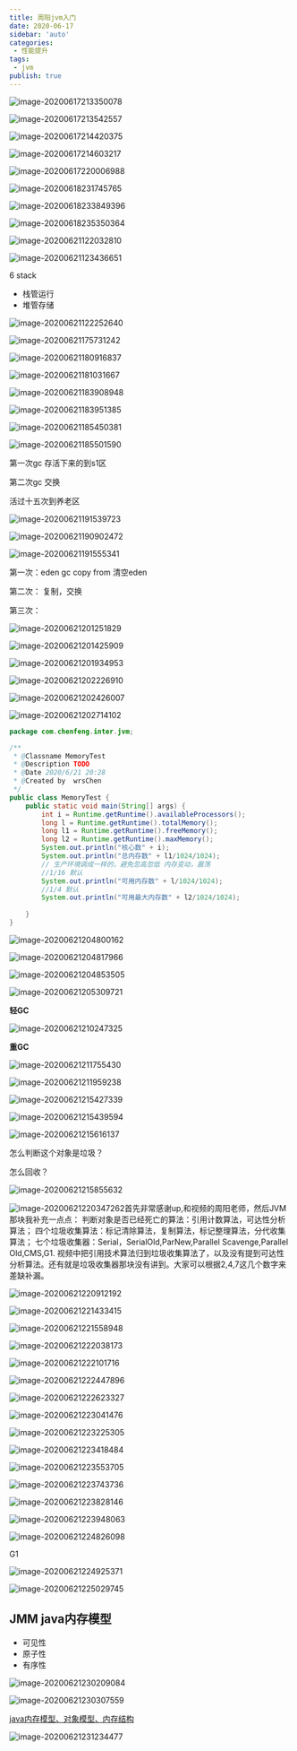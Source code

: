```yaml
---
title: 周阳jvm入门
date: 2020-06-17
sidebar: 'auto'
categories:
 - 性能提升
tags:
 - jvm
publish: true
---
```


![image-20200617213350078](../images/image-20200617213350078.png)

![image-20200617213542557](../images/image-20200617213542557.png)

![image-20200617214420375](../images/image-20200617214420375.png)

![image-20200617214603217](../images/image-20200617214603217.png)

![image-20200617220006988](../images/image-20200617220006988.png)

![image-20200618231745765](../images/image-20200618231745765.png)

![image-20200618233849396](../images/image-20200618233849396.png)

![image-20200618235350364](../images/image-20200618235350364.png)

![image-20200621122032810](../images/image-20200621122032810.png)

![image-20200621123436651](../images/image-20200621123436651.png)

6 stack

* 栈管运行
* 堆管存储

![image-20200621122252640](../images/image-20200621122252640.png)

![image-20200621175731242](../images/image-20200621175731242.png)

![image-20200621180916837](../images/image-20200621180916837.png)

![image-20200621181031667](../images/image-20200621181031667.png)

![image-20200621183908948](../images/image-20200621183908948.png)

![image-20200621183951385](../images/image-20200621183951385.png)

![image-20200621185450381](../images/image-20200621185450381.png)

![image-20200621185501590](../images/image-20200621185501590.png)

第一次gc  存活下来的到s1区

第二次gc  交换

活过十五次到养老区

![image-20200621191539723](../images/image-20200621191539723.png)

![image-20200621190902472](../images/image-20200621190902472.png)

![image-20200621191555341](../images/image-20200621191555341.png)

第一次：eden gc copy  from  清空eden

第二次：                                     复制，交换

 第三次：

![image-20200621201251829](../images/image-20200621201251829.png)

![image-20200621201425909](../images/image-20200621201425909.png)

![image-20200621201934953](../images/image-20200621201934953.png)

![image-20200621202226910](../images/image-20200621202226910.png)

![image-20200621202426007](../images/image-20200621202426007.png)

![image-20200621202714102](../images/image-20200621202714102.png)

```java
package com.chenfeng.inter.jvm;

/**
 * @Classname MemoryTest
 * @Description TODO
 * @Date 2020/6/21 20:28
 * @Created by  wrsChen
 */
public class MemoryTest {
    public static void main(String[] args) {
        int i = Runtime.getRuntime().availableProcessors();
        long l = Runtime.getRuntime().totalMemory();
        long l1 = Runtime.getRuntime().freeMemory();
        long l2 = Runtime.getRuntime().maxMemory();
        System.out.println("核心数" + i);
        System.out.println("总内存数" + l1/1024/1024);
        // 生产环境调成一样的，避免忽高忽低 内存变动，震荡
        //1/16 默认
        System.out.println("可用内存数" + l/1024/1024);
        //1/4 默认
        System.out.println("可用最大内存数" + l2/1024/1024);
        
    }
}

```

![image-20200621204800162](../images/image-20200621204800162.png)

![image-20200621204817966](../images/image-20200621204817966.png)

![image-20200621204853505](../images/image-20200621204853505.png)

![image-20200621205309721](../images/image-20200621205309721.png)

**轻GC**

![image-20200621210247325](../images/image-20200621210247325.png)

**重GC**

![image-20200621211755430](../images/image-20200621211755430.png)

![image-20200621211959238](../images/image-20200621211959238.png)

![image-20200621215427339](../images/image-20200621215427339.png)

![image-20200621215439594](../images/image-20200621215439594.png)

![image-20200621215616137](../images/image-20200621215616137.png)

怎么判断这个对象是垃圾？

怎么回收？

![image-20200621215855632](../images/image-20200621215855632.png)

![image-20200621220347262](../images/image-20200621220347262.png)首先非常感谢up,和视频的周阳老师，然后JVM 那块我补充一点点：
判断对象是否已经死亡的算法：引用计数算法，可达性分析算法；
四个垃圾收集算法：标记清除算法，复制算法，标记整理算法，分代收集算法；
七个垃圾收集器：Serial，SerialOld,ParNew,Parallel Scavenge,Parallel Old,CMS,G1.
视频中把引用技术算法归到垃圾收集算法了，以及没有提到可达性分析算法。还有就是垃圾收集器那块没有讲到。大家可以根据2,4,7这几个数字来差缺补漏。

![image-20200621220912192](../images/image-20200621220912192.png)

![image-20200621221433415](../images/image-20200621221433415.png)

![image-20200621221558948](../images/image-20200621221558948.png)

![image-20200621222038173](../images/image-20200621222038173.png)

![image-20200621222101716](../images/image-20200621222101716.png)

![image-20200621222447896](../images/image-20200621222447896.png)

![image-20200621222623327](../images/image-20200621222623327.png)

![image-20200621223041476](../images/image-20200621223041476.png)

![image-20200621223225305](../images/image-20200621223225305.png)

![image-20200621223418484](../images/image-20200621223418484.png)

![image-20200621223553705](../images/image-20200621223553705.png)

![image-20200621223743736](../images/image-20200621223743736.png)

![image-20200621223828146](../images/image-20200621223828146.png)

![image-20200621223948063](../images/image-20200621223948063.png)

![image-20200621224826098](../images/image-20200621224826098.png)

G1

![image-20200621224925371](../images/image-20200621224925371.png)

![image-20200621225029745](../images/image-20200621225029745.png)

## JMM java内存模型

* 可见性
* 原子性
* 有序性



![image-20200621230209084](../images/image-20200621230209084.png)

![image-20200621230307559](../images/image-20200621230307559.png)

[java内存模型、对象模型、内存结构](https://blog.csdn.net/robothj/article/details/89564183)

![image-20200621231234477](../images/image-20200621231234477.png)